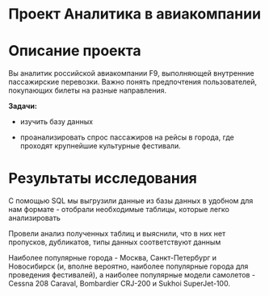 
# Проект Аналитика в авиакомпании

# Описание проекта

Вы аналитик российской авиакомпании F9, выполняющей внутренние пассажирские перевозки. Важно понять предпочтения пользователей, покупающих билеты на разные направления.

**Задачи:** 

- изучить базу данных 

- проанализировать спрос пассажиров на рейсы в города, где проходят крупнейшие культурные фестивали.


# Результаты исследования 

С помощью SQL мы выгрузили данные из базы данных в удобном для нам формате - отобрали необходимые таблицы, которые легко анализировать

Провели анализ полученных таблиц и выяснили, что в них нет пропусков, дубликатов, типы данных соответствуют данным

Наиболее популярные города - Москва, Санкт-Петербург и Новосибирск (и, вполне вероятно, наиболее популярные города для проведения фестивалей), а наиболее популярные модели самолетов - Cessna 208 Caraval, Bombardier CRJ-200 и Sukhoi SuperJet-100.
